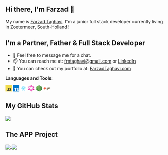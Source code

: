 ## Hi there, I'm Farzad 👋

My name is [Farzad Taghavi](farzadtaghavi.com). I'm a junior full stack developer currently living in Zoetermeer, South-Holland!

## I'm a Partner, Father & Full Stack Developer

- 💬 Feel free to message me for a chat.
- 📫 You can reach me at: [fmtaghavi@gmail.com]() or <a href="https://www.linkedin.com/in/FarzadTaghavi/">LinkedIn</a>
- 📝 You can check out my portfolio at: [FarzadTaghavi.com](farzadtaghavi.com)

**Languages and Tools:**

<code><img height="20" src="https://raw.githubusercontent.com/github/explore/80688e429a7d4ef2fca1e82350fe8e3517d3494d/topics/javascript/javascript.png"></code>
<code><img height="20" src="https://raw.githubusercontent.com/github/explore/80688e429a7d4ef2fca1e82350fe8e3517d3494d/topics/typescript/typescript.png"></code>
<code><img height="20" src="https://raw.githubusercontent.com/github/explore/80688e429a7d4ef2fca1e82350fe8e3517d3494d/topics/react/react.png"></code>
<code><img height="20" src="https://raw.githubusercontent.com/github/explore/5c058a388828bb5fde0bcafd4bc867b5bb3f26f3/topics/graphql/graphql.png"></code>
<code><img height="20" src="https://raw.githubusercontent.com/github/explore/80688e429a7d4ef2fca1e82350fe8e3517d3494d/topics/nodejs/nodejs.png"></code>
<code><img height="20" src="https://raw.githubusercontent.com/github/explore/80688e429a7d4ef2fca1e82350fe8e3517d3494d/topics/git/git.png"></code>

## My GitHub Stats

  

  <img align="center" src="https://github-readme-stats.vercel.app/api/top-langs/?username=FarzadTaghavi&layout=compact&theme=radical" />
</a>

## The APP Project

<a href="https://github.com/FarzadTaghavi/THE-APP-CLIENT">
  <img align="center" src="https://github-readme-stats.vercel.app/api/pin/?username=FarzadTaghavi&repo=THE-APP-CLIENT&theme=radical" />
</a>

<a href="https://github.com/FarzadTaghavi/THE-APP-SERVER">
  <img align="center" src="https://github-readme-stats.vercel.app/api/pin/?username=FarzadTaghavi&repo=THE-APP-SERVER&theme=radical" />
</a>

